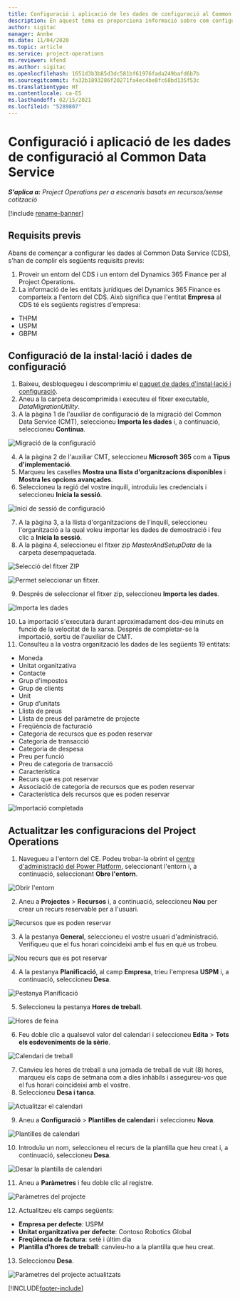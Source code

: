 ```yaml
---
title: Configuració i aplicació de les dades de configuració al Common Data Service
description: En aquest tema es proporciona informació sobre com configurar i aplicar les dades de configuració al Project Operations.
author: sigitac
manager: Annbe
ms.date: 11/04/2020
ms.topic: article
ms.service: project-operations
ms.reviewer: kfend
ms.author: sigitac
ms.openlocfilehash: 1651d3b3b85d3dc581bf61976fada249bafd6b7b
ms.sourcegitcommit: fa32b1893286f20271fa4ec4be8fc68bd135f53c
ms.translationtype: HT
ms.contentlocale: ca-ES
ms.lasthandoff: 02/15/2021
ms.locfileid: "5289807"
---
```

# <a name="set-up-and-apply-configuration-data-in-the-common-data-service"></a>Configuració i aplicació de les dades de configuració al Common Data Service 

_**S'aplica a:** Project Operations per a escenaris basats en recursos/sense cotització_

[!include [rename-banner](~/includes/cc-data-platform-banner.md)]

## <a name="prerequisites"></a>Requisits previs

Abans de començar a configurar les dades al Common Data Service (CDS), s'han de complir els següents requisits previs:

1.  Proveir un entorn del CDS i un entorn del Dynamics 365 Finance per al Project Operations.
2.  La informació de les entitats jurídiques del Dynamics 365 Finance es comparteix a l'entorn del CDS. Això significa que l'entitat **Empresa** al CDS té els següents registres d'empresa:
  - THPM
  - USPM
  - GBPM

## <a name="install-setup-and-configuration-data"></a>Configuració de la instal·lació i dades de configuració

1. Baixeu, desbloquegeu i descomprimiu el [paquet de dades d'instal·lació i configuració](https://download.microsoft.com/download/1/3/4/1349369c-6209-42b7-b3b4-5be0e67cacd8/ProjOpsSampleSetupData-%20Integrated%20UR1.zip).
2. Aneu a la carpeta descomprimida i executeu el fitxer executable, *DataMigrationUtility*.
3. A la pàgina 1 de l'auxiliar de configuració de la migració del Common Data Service (CMT), seleccioneu **Importa les dades** i, a continuació, seleccioneu **Continua**.

![Migració de la configuració](./media/1ConfigurationMigration.png)

4. A la pàgina 2 de l'auxiliar CMT, seleccioneu **Microsoft 365** com a **Tipus d'implementació**.
5. Marqueu les caselles **Mostra una llista d'organitzacions disponibles** i **Mostra les opcions avançades**.
6. Seleccioneu la regió del vostre inquilí, introduïu les credencials i seleccioneu **Inicia la sessió**.

![Inici de sessió de configuració](./media/2ConfigurationSignin.png)

7. A la pàgina 3, a la llista d'organitzacions de l'inquilí, seleccioneu l'organització a la qual voleu importar les dades de demostració i feu clic a **Inicia la sessió**.
8. A la pàgina 4, seleccioneu el fitxer zip *MasterAndSetupData* de la carpeta desempaquetada.

![Selecció del fitxer ZIP](./media/3ZipFile.png)

![Permet seleccionar un fitxer.](./media/4SelectAFile.png)

9. Després de seleccionar el fitxer zip, seleccioneu **Importa les dades**.

![Importa les dades](./media/5ImportData.png)

10. La importació s'executarà durant aproximadament dos-deu minuts en funció de la velocitat de la xarxa. Després de completar-se la importació, sortiu de l'auxiliar de CMT. 
11. Consulteu a la vostra organització les dades de les següents 19 entitats:

  - Moneda
  - Unitat organitzativa
  - Contacte
  - Grup d'impostos
  - Grup de clients
  - Unit
  - Grup d’unitats
  - Llista de preus
  - Llista de preus del paràmetre de projecte
  - Freqüència de facturació
  - Categoria de recursos que es poden reservar
  - Categoria de transacció
  - Categoria de despesa
  - Preu per funció
  - Preu de categoria de transacció
  - Característica
  - Recurs que es pot reservar
  - Associació de categoria de recursos que es poden reservar
  - Característica dels recursos que es poden reservar

![Importació completada](./media/6CompleteImport.png)

## <a name="update-project-operations-configurations"></a>Actualitzar les configuracions del Project Operations

1. Navegueu a l'entorn del CE. Podeu trobar-la obrint el [centre d'administració del Power Platform](https://admin.powerplatform.microsoft.com/environments), seleccionant l'entorn i, a continuació, seleccionant **Obre l'entorn**. 

![Obrir l'entorn](./media/7OpenEnvironment.png)

2. Aneu a **Projectes** > **Recursos** i, a continuació, seleccioneu **Nou** per crear un recurs reservable per a l'usuari.

![Recursos que es poden reservar](./media/8BookableResources.png)

3. A la pestanya **General**, seleccioneu el vostre usuari d'administració. Verifiqueu que el fus horari coincideixi amb el fus en què us trobeu. 

![Nou recurs que es pot reservar](./media/9NewBookableResource.png)

4. A la pestanya **Planificació**, al camp **Empresa**, trieu l'empresa **USPM** i, a continuació, seleccioneu **Desa**. 

![Pestanya Planificació](./media/10SchedulingTab.png)

5. Seleccioneu la pestanya **Hores de treball**.  

![Hores de feina](./media/11WorkHours.png)

6. Feu doble clic a qualsevol valor del calendari i seleccioneu **Edita** > **Tots els esdeveniments de la sèrie**. 

![Calendari de treball](./media/12WorkCalendar.png)

7. Canvieu les hores de treball a una jornada de treball de vuit (8) hores, marqueu els caps de setmana com a dies inhàbils i assegureu-vos que el fus horari coincideixi amb el vostre. 
8. Seleccioneu **Desa i tanca**.

![Actualitzar el calendari](./media/13UpdateCalendar.png)

9. Aneu a **Configuració** > **Plantilles de calendari** i seleccioneu **Nova**.
 
 ![Plantilles de calendari](./media/14CalendarTemplates.png)
 
 10. Introduïu un nom, seleccioneu el recurs de la plantilla que heu creat i, a continuació, seleccioneu **Desa**. 
 
 ![Desar la plantilla de calendari](./media/15SaveCalendarTemplate.png)
 
 11. Aneu a **Paràmetres** i feu doble clic al registre. 
 
 ![Paràmetres del projecte](./media/16ProjectParameters.png)
 
12. Actualitzeu els camps següents:

 - **Empresa per defecte**: USPM
 - **Unitat organitzativa per defecte**: Contoso Robotics Global
 - **Freqüència de factura**: setè i últim dia
 - **Plantilla d'hores de treball**: canvieu-ho a la plantilla que heu creat.

13. Seleccioneu **Desa**. 

![Paràmetres del projecte actualitzats](./media/17UpdatedProjectParameters.png)


[!INCLUDE[footer-include](../includes/footer-banner.md)]